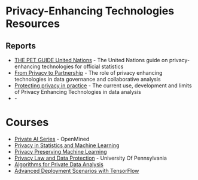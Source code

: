 # Privacy-Enhancing Technologies Resources

## Reports

- [THE PET GUIDE	United Nations](https://unstats.un.org/bigdata/task-teams/privacy/guide/2023_UN%20PET%20Guide.pdf) - The United Nations guide on privacy-enhancing technologies for official statistics	
- [From Privacy to Partnership](https://royalsociety.org/-/media/policy/projects/privacy-enhancing-technologies/From-Privacy-to-Partnership.pdf) - The role of privacy enhancing
technologies in data governance
and collaborative analysis
- [Protecting privacy in practice](https://royalsociety.org/-/media/policy/projects/privacy-enhancing-technologies/Protecting-privacy-in-practice.pdf) - The current use, development
and limits of Privacy Enhancing Technologies in data analysis
- []() - 

# Courses

- [Private AI Series](https://courses.openmined.org/) - OpenMined
- [Privacy in Statistics and Machine Learning](https://dpcourse.github.io/)
- [Privacy Preserving Machine Learning](http://researchers.lille.inria.fr/abellet/teaching/private_machine_learning_course.html)
- [Privacy Law and Data Protection](https://www.coursera.org/learn/privacy-law-data-protection) - University Of Pennsylvania
- [Algorithms for Private Data Analysis](http://www.gautamkamath.com/CS860-fa2020.html)
- [Advanced Deployment Scenarios with TensorFlow](https://www.coursera.org/learn/advanced-deployment-scenarios-tensorflow)
